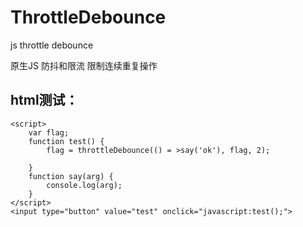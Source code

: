 # ThrottleDebounce
js throttle debounce 


原生JS 防抖和限流     限制连续重复操作

## html测试：
```
<script>
    var flag;
    function test() {
        flag = throttleDebounce(() = >say('ok'), flag, 2);

    }
    function say(arg) {
        console.log(arg);
    }
</script>
<input type="button" value="test" onclick="javascript:test();">
```
